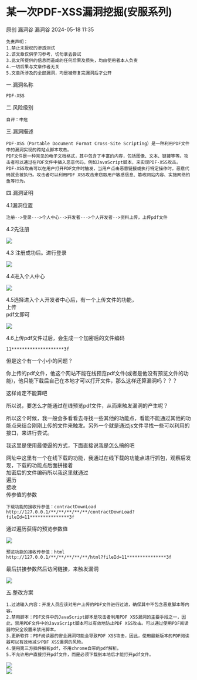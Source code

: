 #  某一次PDF-XSS漏洞挖掘(安服系列)   
原创 漏洞谷  漏洞谷   2024-05-18 11:35  
  
```
免责声明：
1.禁止未授权的渗透测试
2.该文章仅供学习参考，切勿拿去尝试
3.此文所提供的信息而造成的任何后果及损失，均由使用者本人负责
4.一切后果与文章作者无关
5.文章所涉及的全部漏洞，均是被修复完漏洞后才公开
```  
  
一.漏洞名称  
```
PDF-XSS
```  
  
二.风险级别  
```
自评：中危
```  
  
三.漏洞描述  
```
PDF-XSS（Portable Document Format Cross-Site Scripting）是一种利用PDF文件中的漏洞实现的跨站点脚本攻击。
PDF文件是一种常见的电子文档格式，其中包含了丰富的内容，包括图像、文本、链接等等。攻击者可以通过在PDF文件中插入恶意代码，例如JavaScript脚本，来实现PDF-XSS攻击。
PDF-XSS攻击可以在用户打开PDF文件时触发，当用户点击恶意链接或执行特定操作时，恶意代码就会被执行。攻击者可以利用PDF XSS攻击来窃取用户敏感信息、篡改网站内容、实施网络钓鱼等行为。
```  
  
四.漏洞证明  
  
4.1漏洞位置  
```
注册-->登录--->个人中心-->开发者--->个人开发者-->资料上传，上传pdf文件
```  
  
4.2先注册  
  
![](https://mmbiz.qpic.cn/mmbiz_png/PnNLap9B4bUy1GqUu441GfibpCdb9r1jTmCibA9Lc3cCTCsOammGjAl4HonE4icDOe2WOGd2IYPbZcOf0TnQLkByw/640?wx_fmt=png&from=appmsg "")  
  
4.3 注册成功后。进行登录  
  
![](https://mmbiz.qpic.cn/mmbiz_png/PnNLap9B4bUy1GqUu441GfibpCdb9r1jTuqsYa3p31iblcwDFrib8xiazsIFZUFS43zZTkhhC0PN0ehlhLL5gfnuIQ/640?wx_fmt=png&from=appmsg "")  
  
4.4进入个人中心  
  
![](https://mmbiz.qpic.cn/mmbiz_png/PnNLap9B4bUy1GqUu441GfibpCdb9r1jTicNslyQ4gmJ3l95RKSTHPHr7FMBtjjU2l59r8MAKqVxMjm1wIs1uTIw/640?wx_fmt=png&from=appmsg "")  
  
4.5选择进入个人开发者中心后，有一个上传文件的功能，  
上传  
pdf文即可  
  
![](https://mmbiz.qpic.cn/mmbiz_png/PnNLap9B4bUy1GqUu441GfibpCdb9r1jTQftzahW0BeMbToUHNFaMuGjwic80y5B3luRybt91WVMicRhiclxUKOVqg/640?wx_fmt=png&from=appmsg "")  
  
4.6上传pdf文件过后，会生成一个加密后的文件编码  
```
11********************3f
```  
  
但是这个有一个小小的问题？  
  
你上传的pdf文件，他这个网站不能在线预览pdf文件(或者是他没有预览文件的功能)，他只能下载后自己在本地才可以打开文件，那么这样还算漏洞吗？？？  
  
这样肯定不能算吧  
  
所以说，要怎么才能通过在线预览pdf文件，从而来触发漏洞的产生呢？  
  
所以这个时候，我一般会多看看去寻找一些其他的功能点，看能不能通过其他的功能点来结合刚刚上传的文件来触发。另外一个就是通过js文件寻找一些可以利用的接口，来进行尝试。  
  
我这里是使用最傻逼的方式，下面直接说我是怎么搞的吧  
  
网址中这里有一个在线下载的功能，我通过在线下载的功能点进行抓包，观察后发现，下载的功能点后面拼接着  
加密后的文件编码所以我这里就通过  
遍历  
接收  
传参值的参数  
```
下载功能的接收传参值：contractDownLoad
http://127.0.0.1/**/**/**/**/**/contractDownLoad?fileId=11***************3f
```  
  
通过遍历获得的预览参数值  
  
![](https://mmbiz.qpic.cn/mmbiz_png/PnNLap9B4bUy1GqUu441GfibpCdb9r1jTV8p4H9sw2MO7etmbV0cajYv1b9VS40hUrjL2fzichZFSp6wtvnEfgzw/640?wx_fmt=png&from=appmsg "")  
```
预览功能的接收传参值：html
http://127.0.0.1/**/**/**/**/**/html?fileId=11***************3f
```  
  
最后拼接参数然后访问链接，来触发漏洞  
  
![](https://mmbiz.qpic.cn/mmbiz_png/PnNLap9B4bUy1GqUu441GfibpCdb9r1jTVwVTaay0fhiaLwP27Tib5QjLn2kkZWLLg2dB9IQh07UuBvRgJpw6CkRA/640?wx_fmt=png&from=appmsg "")  
  
五.整改方案  
```
1.过滤输入内容：开发人员应该对用户上传的PDF文件进行过滤，确保其中不包含恶意脚本等内容。
2.禁用脚本：PDF文件中的JavaScript脚本是攻击者利用PDF XSS漏洞的主要手段之一，因此，禁用PDF文件中的JavaScript脚本可以有效地防止PDF XSS攻击。可以通过使用PDF阅读器的安全设置来禁用脚本。
3.更新软件：PDF阅读器的安全漏洞可能会导致PDF XSS攻击，因此，使用最新版本的PDF阅读器可以有效地减少PDF XSS漏洞的风险。
4.使用第三方插件解析pdf，不用chrome自带的pdf解析。
5.不允许用户直接打开pdf文件，而是必须下载到本地后才能打开pdf文件。
```  
  
![](https://mmbiz.qpic.cn/mmbiz_gif/PnNLap9B4bUy1GqUu441GfibpCdb9r1jTjl6gspHiaDj4G8vYoH7FhWnTpFS8wkibEpdPunicrr4w3tElVkf8JjPKw/640?wx_fmt=gif&from=appmsg "")  
![](https://mmbiz.qpic.cn/mmbiz_gif/PnNLap9B4bUy1GqUu441GfibpCdb9r1jTjl6gspHiaDj4G8vYoH7FhWnTpFS8wkibEpdPunicrr4w3tElVkf8JjPKw/640?wx_fmt=gif&from=appmsg "")  
  
